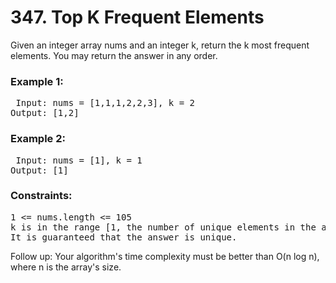 # 347. Top K Frequent Elements

Given an integer array nums and an integer k, return the k most frequent elements. You may return the answer in any order.

 

### Example 1:

<pre> Input: nums = [1,1,1,2,2,3], k = 2
Output: [1,2]</pre>

### Example 2:

<pre> Input: nums = [1], k = 1
Output: [1]</pre>
 

### Constraints:

<pre>1 <= nums.length <= 105
k is in the range [1, the number of unique elements in the array].
It is guaranteed that the answer is unique.</pre>
 

Follow up: Your algorithm's time complexity must be better than O(n log n), where n is the array's size.

